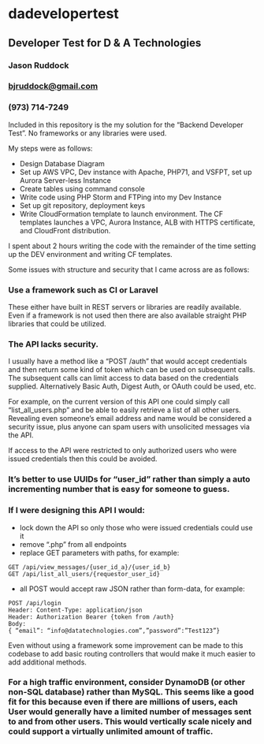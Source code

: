 # dadevelopertest
## Developer Test for D &amp; A Technologies

### Jason Ruddock
### bjruddock@gmail.com
### (973) 714-7249

Included in this repository is the my solution for the “Backend Developer Test”. No frameworks or any libraries were used.

My steps were as follows:

- Design Database Diagram
- Set up AWS VPC, Dev instance with Apache, PHP71, and VSFPT, set up Aurora Server-less Instance
- Create tables using command console
- Write code using PHP Storm and FTPing into my Dev Instance
- Set up git repository, deployment keys
- Write CloudFormation template to launch environment. The CF templates launches a VPC, Aurora Instance, ALB with HTTPS certificate, and CloudFront distribution.

I spent about 2 hours writing the code with the remainder of the time setting up the DEV environment and writing CF templates.



Some issues with structure and security that I came across are as follows:


### Use a framework such as CI or Laravel

These either have built in REST servers or libraries are readily available. Even if a framework is not used then there are also available straight PHP libraries that could be utilized.


### The API lacks security.

I usually have a method like a “POST /auth” that would accept credentials and then return some kind of token which can be used on subsequent calls. The subsequent calls can limit access to data based on the credentials supplied. Alternatively Basic Auth, Digest Auth, or OAuth could be used, etc.

For example, on the current version of this API one could simply call “list_all_users.php” and be able to easily retrieve a list of all other users. Revealing even someone’s email address and name would be considered a security issue, plus anyone can spam users with unsolicited messages via the API.

 If access to the API were restricted to only authorized users who were issued credentials then this could be avoided.


### It’s better to use UUIDs for “user_id” rather than simply a auto incrementing number that is easy for someone to guess.

### If I were designing this API I would:

- lock down the API so only those who were issued credentials could use it
- remove “.php” from all endpoints
- replace GET parameters with paths, for example:
```
GET /api/view_messages/{user_id_a}/{user_id_b}
GET /api/list_all_users/{requestor_user_id}
```

- all POST would accept raw JSON rather than form-data, for example:
```
POST /api/login
Header: Content-Type: application/json
Header: Authorization Bearer {token from /auth}
Body:
{ “email”: “info@datatechnologies.com”,”password”:”Test123”}
```

Even without using a framework some improvement can be made to this codebase to add basic routing controllers that would make it much easier to add additional methods.


### For a high traffic environment, consider DynamoDB (or other non-SQL database) rather than MySQL. This seems like a good fit for this because even if there are millions of users, each User would generally have a limited number of messages sent to and from other users. This would vertically scale nicely and could support a virtually unlimited amount of traffic.

